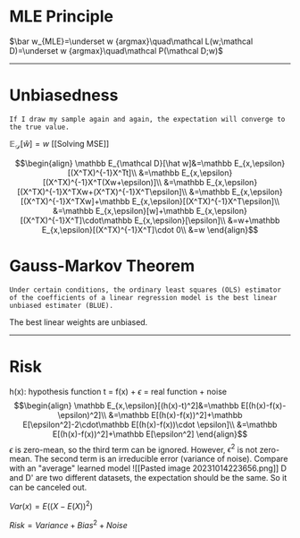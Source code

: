 # MLE Principle
$\bar w_{MLE}=\underset w {argmax}\quad\mathcal L(w;\mathcal D)=\underset w {argmax}\quad\mathcal P(\mathcal D;w)$

---
# Unbiasedness
	If I draw my sample again and again, the expectation will converge to the true value.

$\mathbb E_{\mathcal D}[\hat w]=w$
[[Solving MSE]]

$$\begin{align}
\mathbb E_{\mathcal D}[\hat w]&=\mathbb E_{x,\epsilon}[(X^TX)^{-1}X^Tt]\\
&=\mathbb E_{x,\epsilon}[(X^TX)^{-1}X^T(Xw+\epsilon)]\\
&=\mathbb E_{x,\epsilon}[(X^TX)^{-1}X^TXw+(X^TX)^{-1}X^T\epsilon]\\
&=\mathbb E_{x,\epsilon}[(X^TX)^{-1}X^TXw]+\mathbb E_{x,\epsilon}[(X^TX)^{-1}X^T\epsilon]\\
&=\mathbb E_{x,\epsilon}[w]+\mathbb E_{x,\epsilon}[(X^TX)^{-1}X^T]\cdot\mathbb E_{x,\epsilon}[\epsilon]\\
&=w+\mathbb E_{x,\epsilon}[(X^TX)^{-1}X^T]\cdot 0\\
&=w
\end{align}$$

# Gauss-Markov Theorem
	Under certain conditions, the ordinary least squares (OLS) estimator of the coefficients of a linear regression model is the best linear unbiased estimater (BLUE).

The best linear weights are unbiased. 

--- 
# Risk 
h(x): hypothesis function t = f(x) + $\epsilon$ = real function + noise 
$$\begin{align} \mathbb E_{x,\epsilon}[(h(x)-t)^2]&=\mathbb E[(h(x)-f(x)-\epsilon)^2]\\ &=\mathbb E[(h(x)-f(x))^2]+\mathbb E[\epsilon^2]-2\cdot\mathbb E[(h(x)-f(x))\cdot \epsilon]\\ &=\mathbb E[(h(x)-f(x))^2]+\mathbb E[\epsilon^2] \end{align}$$ $\epsilon$ is zero-mean, so the third term can be ignored. However, $\epsilon^2$ is not zero-mean. The second term is an irreducible error (variance of noise). Compare with an "average" learned model ![[Pasted image 20231014223656.png]] D and D' are two different datasets, the expectation should be the same. So it can be canceled out.

$Var(x) = E( (X-E(X))^2 )$

$Risk = Variance + Bias^2 + Noise$

